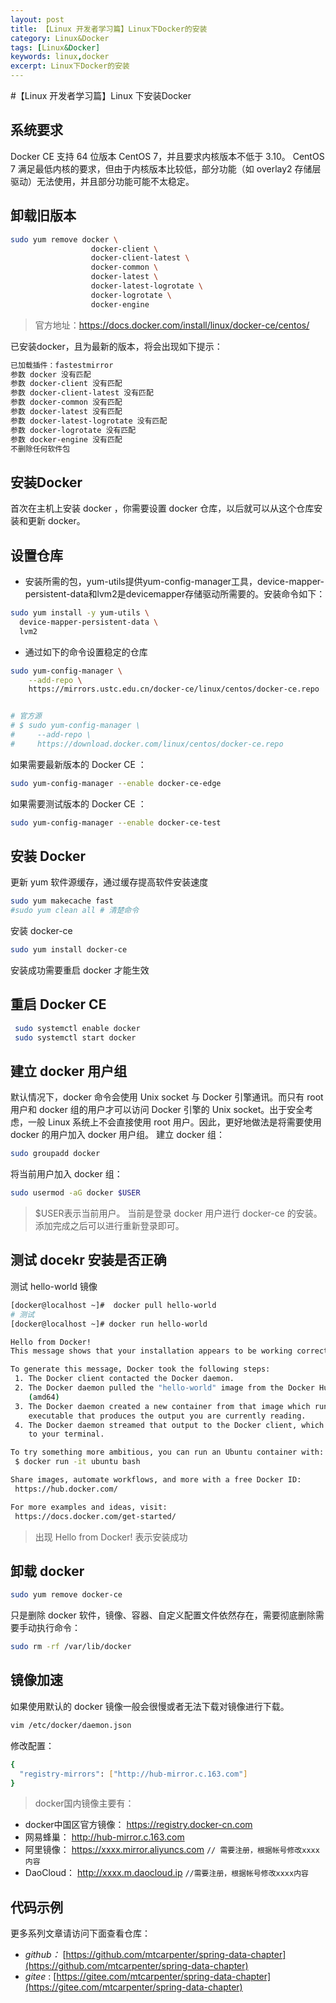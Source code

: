 ```yaml
---
layout: post
title: 【Linux 开发者学习篇】Linux下Docker的安装
category: Linux&Docker
tags: [Linux&Docker]
keywords: linux,docker
excerpt: Linux下Docker的安装
---
```


#【Linux 开发者学习篇】Linux 下安装Docker

## 系统要求

Docker CE 支持 64 位版本 CentOS 7，并且要求内核版本不低于 3.10。 CentOS 7 满足最低内核的要求，但由于内核版本比较低，部分功能（如 overlay2 存储层驱动）无法使用，并且部分功能可能不太稳定。
## 卸载旧版本
```sh
sudo yum remove docker \
                  docker-client \
                  docker-client-latest \
                  docker-common \
                  docker-latest \
                  docker-latest-logrotate \
                  docker-logrotate \
                  docker-engine
```
> 官方地址：https://docs.docker.com/install/linux/docker-ce/centos/

已安装docker，且为最新的版本，将会出现如下提示：
```sh
已加载插件：fastestmirror
参数 docker 没有匹配
参数 docker-client 没有匹配
参数 docker-client-latest 没有匹配
参数 docker-common 没有匹配
参数 docker-latest 没有匹配
参数 docker-latest-logrotate 没有匹配
参数 docker-logrotate 没有匹配
参数 docker-engine 没有匹配
不删除任何软件包

```
## 安装Docker
首次在主机上安装 docker ，你需要设置 docker 仓库，以后就可以从这个仓库安装和更新 docker。
## 设置仓库
- 安装所需的包，yum-utils提供yum-config-manager工具，device-mapper-persistent-data和lvm2是devicemapper存储驱动所需要的。安装命令如下：
```sh
sudo yum install -y yum-utils \
  device-mapper-persistent-data \
  lvm2
```
- 通过如下的命令设置稳定的仓库
```sh
sudo yum-config-manager \
    --add-repo \
    https://mirrors.ustc.edu.cn/docker-ce/linux/centos/docker-ce.repo


# 官方源
# $ sudo yum-config-manager \
#     --add-repo \
#     https://download.docker.com/linux/centos/docker-ce.repo  
```
如果需要最新版本的 Docker CE ：
```sh
sudo yum-config-manager --enable docker-ce-edge
```
如果需要测试版本的 Docker CE ：
```sh
sudo yum-config-manager --enable docker-ce-test
```
## 安装 Docker
更新 yum 软件源缓存，通过缓存提高软件安装速度
```sh
sudo yum makecache fast
#sudo yum clean all # 清楚命令

```
安装 docker-ce
```sh
sudo yum install docker-ce
```
安装成功需要重启 docker 才能生效
## 重启 Docker CE
```sh
 sudo systemctl enable docker
 sudo systemctl start docker
```
## 建立 docker 用户组 

默认情况下，docker 命令会使用 Unix socket 与 Docker 引擎通讯。而只有 root 用户和 docker 组的用户才可以访问 Docker 引擎的 Unix socket。出于安全考虑，一般 Linux 系统上不会直接使用 root 用户。因此，更好地做法是将需要使用 docker 的用户加入 docker 用户组。
建立 docker 组：
```sh
sudo groupadd docker
```
将当前用户加入 docker 组：
```sh
sudo usermod -aG docker $USER
```
> $USER表示当前用户。 当前是登录 docker 用户进行 docker-ce 的安装。
添加完成之后可以进行重新登录即可。

## 测试 docekr 安装是否正确
测试 hello-world 镜像
``` sh
[docker@localhost ~]#  docker pull hello-world
# 测试
[docker@localhost ~]# docker run hello-world

Hello from Docker!
This message shows that your installation appears to be working correctly.

To generate this message, Docker took the following steps:
 1. The Docker client contacted the Docker daemon.
 2. The Docker daemon pulled the "hello-world" image from the Docker Hub.
    (amd64)
 3. The Docker daemon created a new container from that image which runs the
    executable that produces the output you are currently reading.
 4. The Docker daemon streamed that output to the Docker client, which sent it
    to your terminal.

To try something more ambitious, you can run an Ubuntu container with:
 $ docker run -it ubuntu bash

Share images, automate workflows, and more with a free Docker ID:
 https://hub.docker.com/

For more examples and ideas, visit:
 https://docs.docker.com/get-started/

```
>出现 Hello from Docker! 表示安装成功

## 卸载 docker 
```sh
sudo yum remove docker-ce
```
只是删除 docker 软件，镜像、容器、自定义配置文件依然存在，需要彻底删除需要手动执行命令：
```sh
sudo rm -rf /var/lib/docker
```

## 镜像加速
如果使用默认的 docker 镜像一般会很慢或者无法下载对镜像进行下载。

```sh
vim /etc/docker/daemon.json
```
修改配置：
```sh
{
  "registry-mirrors": ["http://hub-mirror.c.163.com"]
}
```
> docker国内镜像主要有：
- docker中国区官方镜像： https://registry.docker-cn.com
- 网易蜂巢： http://hub-mirror.c.163.com
- 阿里镜像： https://xxxx.mirror.aliyuncs.com  `// 需要注册，根据帐号修改xxxx内容`
- DaoCloud： http://xxxx.m.daocloud.ip  `//需要注册，根据帐号修改xxxx内容`

## 代码示例

更多系列文章请访问下面查看仓库：

- *github：* [https://github.com/mtcarpenter/spring-data-chapter](https://github.com/mtcarpenter/spring-data-chapter)
- *gitee* :      [https://gitee.com/mtcarpenter/spring-data-chapter](https://gitee.com/mtcarpenter/spring-data-chapter)